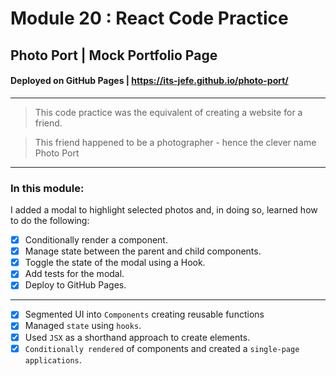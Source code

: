 # Module 20 : React Code Practice

## Photo Port | Mock Portfolio Page

#### Deployed on GitHub Pages | https://its-jefe.github.io/photo-port/

---

> This code practice was the equivalent of creating a website for a friend. 

> This friend happened to be a photographer - hence the clever name Photo Port

--- 
### In this module:
I added a modal to highlight selected photos and, in doing so, learned how to do the following:
- [x] Conditionally render a component.
- [x] Manage state between the parent and child components.
- [x] Toggle the state of the modal using a Hook.
- [x] Add tests for the modal.
- [x] Deploy to GitHub Pages.
--- 
- [x] Segmented UI into `Components` creating reusable functions
- [x] Managed `state` using `hooks`.
- [x] Used `JSX` as a shorthand approach to create elements.
- [x] `Conditionally rendered` of components and created a `single-page applications`.